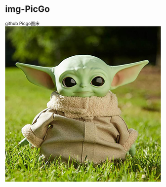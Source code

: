 # img-PicGo
github Picgo图床
![](https://raw.githubusercontent.com/chason8090/img-PicGo/main/尤达宝宝.jpg)
